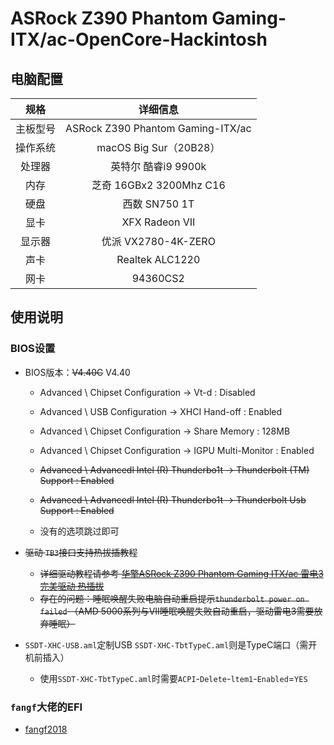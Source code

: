 # ASRock Z390 Phantom Gaming- ITX/ac-OpenCore-Hackintosh


## 电脑配置
|规格 | 详细信息|
|:-: | :-:|
|主板型号| ASRock Z390 Phantom Gaming-ITX/ac |
|操作系统| macOS Big Sur（20B28） |
|处理器| 英特尔 酷睿i9 9900k |
|内存| 芝奇 16GBx2 3200Mhz C16 |
|硬盘| 西数 SN750 1T |
|显卡| XFX Radeon VII |
|显示器| 优派 VX2780-4K-ZERO |
|声卡| Realtek ALC1220 |
|网卡| 94360CS2 |

## 使用说明

### BIOS设置

- BIOS版本：~~V4.40C~~ V4.40

  - Advanced \ Chipset Configuration → Vt-d : Disabled

  - Advanced \ USB Configuration → XHCI Hand-off : Enabled

  - Advanced \ Chipset Configuration → Share Memory : 128MB

  - Advanced \ Chipset Configuration → IGPU Multi-Monitor : Enabled
  
  - ~~Advanced \ Advancedl Intel (R) Thunderbo1t → Thunderbolt (TM)
  Support : Enabled~~
  
  - ~~Advanced \ Advancedl Intel (R) Thunderbo1t → Thunderbolt Usb Support
 : Enabled~~
  
  - 没有的选项跳过即可
    
- ~~驱动 `TB3`接口支持热拔插教程~~
    
  - ~~详细驱动教程请参考 [华擎ASRock Z390 Phantom Gaming ITX/ac 雷电3 完美驱动 热插拔](https://fangf.cc/2020/05/19/TB3/)~~
  - ~~存在的问题：睡眠唤醒失败电脑自动重启提示`thunderbolt power on failed` （AMD 5000系列与VII睡眠唤醒失败自动重启，驱动雷电3需要放弃睡眠）~~

- `SSDT-XHC-USB.aml`定制USB `SSDT-XHC-TbtTypeC.aml`则是TypeC端口（需开机前插入）
  - 使用`SSDT-XHC-TbtTypeC.aml`时需要`ACPI`-`Delete`-`ltem1`-`Enabled`=`YES`
  
### `fangf`大佬的EFI
 
  - [fangf2018](https://github.com/fangf2018/ASRock-Z390-Phantom-ITX-OpenCore-Hackintosh)
  


